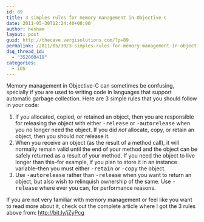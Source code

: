 ```yaml
---
id: 89
title: 3 simples rules for memory management in Objective-C
date: 2011-05-30T12:24:40+00:00
author: hesham
layout: post
guid: http://thecave.vergisolutions.com/?p=89
permalink: /2011/05/30/3-simples-rules-for-memory-management-in-objective-c/
dsq_thread_id:
  - "352000419"
categories:
  - iOS
---
```

<div>
  Memory management in Objective-C can sometimes be confusing, specially if you are used to writing code in languages that support automatic garbage collection. Here are 3 simple rules that you should follow in your code:
</div>

  1. If you allocated, copied, or retained an object, then you are responsible for releasing the object with either <tt>-release</tt> or <tt>-autorelease</tt> when you no longer need the object. If you did _not_ allocate, copy, or retain an object, then you should _not_ release it.
  2. When you receive an object (as the result of a method call), it will normally remain valid until the end of your method and the object can be safely returned as a result of your method. If you need the object to live longer than this&#8211;for example, if you plan to store it in an instance variable&#8211;then you must either <tt>-retain</tt> or <tt>-copy</tt> the object.
  3. Use <tt>-autorelease</tt> rather than <tt>-release</tt> when you want to return an object, but also wish to relinquish ownership of the same. Use <tt>-release</tt> where ever you can, for performance reasons.

If you are not very familiar with memory management or feel like you want to read more about it, check out the complete article where I got the 3 rules above from: http://bit.ly/jZyPcg